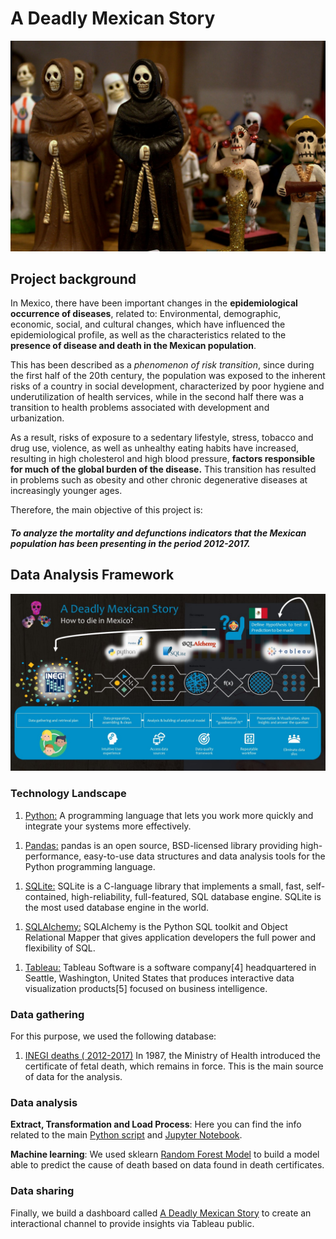 
# A Deadly Mexican Story

![Landing page](Images/el-dia-de-los-muertos-234237_1280.jpg)

## Project background 

In Mexico, there have been important changes in the **epidemiological occurrence of diseases**, related to: Environmental, demographic, economic, social, and cultural changes, which have influenced the epidemiological profile, as well as the characteristics related to the **presence of disease and death in the Mexican population**.

This has been described as a _phenomenon of risk transition_, since during the first half of the 20th century, the population was exposed to the inherent risks of a country in social development, characterized by poor hygiene and underutilization of health services, while in the second half there was a transition to health problems associated with development and urbanization.

As a result, risks of exposure to a sedentary lifestyle, stress, tobacco and drug use, violence, as well as unhealthy eating habits have increased, resulting in high cholesterol and high blood pressure, **factors responsible for much of the global burden of the disease.** This transition has resulted in problems such as obesity and other chronic degenerative diseases at increasingly younger ages.

Therefore, the main objective of this project is:
##### To analyze the mortality and defunctions indicators that the Mexican population has been presenting in the period 2012-2017.

## Data Analysis Framework

![Landing page](Images/A-Deadly.jpg)

### **Technology Landscape**

1. [Python:](https://www.python.org/about/)
A programming language that lets you work more quickly and integrate your systems more effectively.

</n>

1. [Pandas:](https://pandas.pydata.org/)
pandas is an open source, BSD-licensed library providing high-performance, easy-to-use data structures and data analysis tools for the Python programming language.

</n>

1. [SQLite:](https://www.sqlite.org/index.html)
SQLite is a C-language library that implements a small, fast, self-contained, high-reliability, full-featured, SQL database engine. SQLite is the most used database engine in the world.

</n>

1. [SQLAlchemy:](https://www.sqlalchemy.org/)
SQLAlchemy is the Python SQL toolkit and Object Relational Mapper that gives application developers the full power and flexibility of SQL.

</n>

1. [Tableau:](https://www.tableau.com/)
Tableau Software is a software company[4] headquartered in Seattle, Washington, United States that produces interactive data visualization products[5] focused on business intelligence.

</n>

### **Data gathering**

For this purpose, we used the following database:
1)	[INEGI deaths ( 2012-2017)](https://www.inegi.org.mx/programas/mortalidad/)
In 1987, the Ministry of Health introduced the certificate of fetal death, which remains in force. This is the main source of data for the analysis. 

### **Data analysis**

**Extract, Transformation and Load Process**: 
Here you can find the info related to the main [Python script](https://github.com/JoannePeel/1001-ways-to-die-in-Mexico/tree/master/etl_process) and [Jupyter Notebook](https://github.com/JoannePeel/1001-ways-to-die-in-Mexico/tree/master/etl_process).

**Machine learning**:
We used sklearn [Random Forest Model](https://github.com/JoannePeel/A-deadly-mexican-story/blob/master/main.ipynb) to build a model able to predict the cause of death based on data found in death certificates.

### **Data sharing**

Finally, we build a dashboard called [A Deadly Mexican Story](https://public.tableau.com/profile/daniel.cespedes2591#!/vizhome/ADeadlyMexicanStory/ADeadlyMexicanStory?publish=yes) to create an interactional channel to provide insights via Tableau public.




